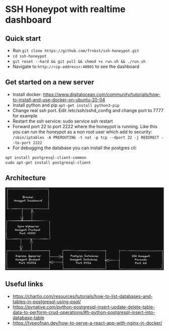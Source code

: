 # SSH Honeypot with realtime dashboard

## Quick start

- Run `git clone https://github.com/frnkst/ssh-honeypot.git`
- `cd ssh-honeypot`
- `git reset --hard && git pull && chmod +x run.sh && ./run.sh`
- Navigate to `http://<ip-address>:40001` to see the dashboard

## Get started on a new server

- Install docker: https://www.digitalocean.com/community/tutorials/how-to-install-and-use-docker-on-ubuntu-20-04
- Install python and pip `apt-get install python3-pip`
- Change real ssh port. Edit /etc/ssh/sshd_config and change port to 7777 for example
- Restart the ssh service: sudo service ssh restart
- Forward port 22 to port 2222 where the honeypot is running. Like this you can run the honeypot as a non root user which add to security: `/sbin/iptables -A PREROUTING -t nat -p tcp --dport 22 -j REDIRECT --to-port 2222`
- For debugging the database you can install the postgres cli: 
```
apt install postgresql-client-common
sudo apt-get install postgresql-client
```

## Architecture

![Alt text](architecture_diagram.png?raw=true "Architecture")


## Useful links
- https://chartio.com/resources/tutorials/how-to-list-databases-and-tables-in-postgresql-using-psql/
- https://pynative.com/python-postgresql-insert-update-delete-table-data-to-perform-crud-operations/#h-python-postgresql-insert-into-database-table
- https://typeofnan.dev/how-to-serve-a-react-app-with-nginx-in-docker/


